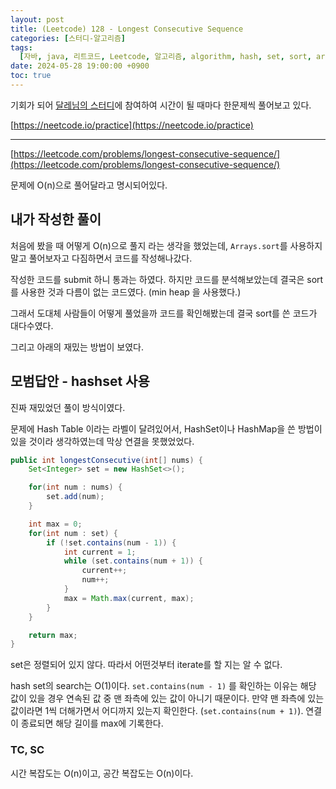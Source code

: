 ```yaml
---
layout: post
title: (Leetcode) 128 - Longest Consecutive Sequence
categories: [스터디-알고리즘]
tags:
  [자바, java, 리트코드, Leetcode, 알고리즘, algorithm, hash, set, sort, array]
date: 2024-05-28 19:00:00 +0900
toc: true
---
```


기회가 되어 [달레님의 스터디](https://github.com/DaleStudy/leetcode-study)에 참여하여 시간이 될 때마다 한문제씩 풀어보고 있다.

[https://neetcode.io/practice](https://neetcode.io/practice)

---

[https://leetcode.com/problems/longest-consecutive-sequence/](https://leetcode.com/problems/longest-consecutive-sequence/)

문제에 O(n)으로 풀어달라고 명시되어있다.

## 내가 작성한 풀이

처음에 봤을 때 어떻게 O(n)으로 풀지 라는 생각을 했었는데, `Arrays.sort`를 사용하지 말고 풀어보자고 다짐하면서 코드를 작성해나갔다.

작성한 코드를 submit 하니 통과는 하였다. 하지만 코드를 분석해보았는데 결국은 sort를 사용한 것과 다름이 없는 코드였다. (min heap 을 사용했다.)

그래서 도대체 사람들이 어떻게 풀었을까 코드를 확인해봤는데 결국 sort를 쓴 코드가 대다수였다.

그리고 아래의 재밌는 방법이 보였다.

## 모범답안 - hashset 사용

진짜 재밌었던 풀이 방식이였다.

문제에 Hash Table 이라는 라벨이 달려있어서, HashSet이나 HashMap을 쓴 방법이 있을 것이라 생각하였는데 막상 연결을 못했었었다.

```java
public int longestConsecutive(int[] nums) {
    Set<Integer> set = new HashSet<>();

    for(int num : nums) {
        set.add(num);
    }

    int max = 0;
    for(int num : set) {
        if (!set.contains(num - 1)) {
            int current = 1;
            while (set.contains(num + 1)) {
                current++;
                num++;
            }
            max = Math.max(current, max);
        }
    }

    return max;
}
```

set은 정렬되어 있지 않다. 따라서 어떤것부터 iterate를 할 지는 알 수 없다.

hash set의 search는 O(1)이다.
`set.contains(num - 1)` 를 확인하는 이유는 해당 값이 있을 경우 연속된 값 중 맨 좌측에 있는 값이 아니기 때문이다.
만약 맨 좌측에 있는 값이라면 1씩 더해가면서 어디까지 있는지 확인한다. (`set.contains(num + 1)`).
연결이 종료되면 해당 길이를 max에 기록한다.

### TC, SC

시간 복잡도는 O(n)이고, 공간 복잡도는 O(n)이다.
